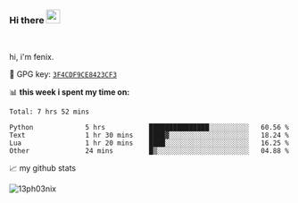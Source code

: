 ### Hi there <img src="https://media.giphy.com/media/hvRJCLFzcasrR4ia7z/giphy.gif" width="25px">

<br />

hi, i'm fenix.

:key: GPG key: [`3F4CDF9CE8423CF3`](https://github.com/13ph03nix.gpg)


📊 **this week i spent my time on:**
<!--START_SECTION:waka-->
```text
Total: 7 hrs 52 mins

Python             5 hrs           ███████████████░░░░░░░░░░   60.56 % 
Text               1 hr 30 mins    ████▓░░░░░░░░░░░░░░░░░░░░   18.24 % 
Lua                1 hr 20 mins    ████░░░░░░░░░░░░░░░░░░░░░   16.25 % 
Other              24 mins         █▒░░░░░░░░░░░░░░░░░░░░░░░   04.88 % 
```
<!--END_SECTION:waka-->


📈 my github stats

<a>
<img align="center" src="https://github-readme-stats.vercel.app/api?username=13ph03nix&show_icons=true&hide=stars&include_all_commits=true&theme=blueberry" alt="13ph03nix" />
</a>
